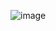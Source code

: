 ![image](https://github.com/kollajagadeesh/project/assets/127132774/486d7a08-b989-4e1e-bc8e-1b91657a554a)

